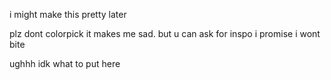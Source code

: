 i might make this pretty later

plz dont colorpick it makes me sad. but u can ask for inspo i promise i wont bite

ughhh idk what to put here
